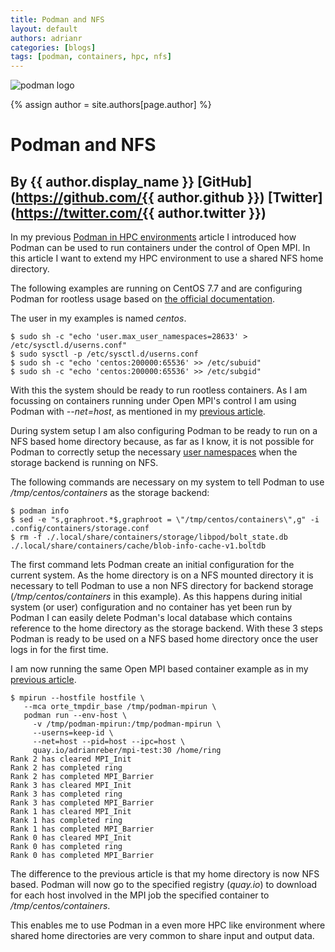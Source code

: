 ```yaml
---
title: Podman and NFS
layout: default
authors: adrianr
categories: [blogs]
tags: [podman, containers, hpc, nfs]
---
```


![podman logo](https://podman.io/images/podman.svg)

{% assign author = site.authors[page.author] %}

# Podman and NFS
## By {{ author.display_name }} [GitHub](https://github.com/{{ author.github }}) [Twitter](https://twitter.com/{{ author.twitter }})

In my previous [Podman in HPC
environments](https://podman.io/blogs/2019/09/26/podman-in-hpc.html) article I
introduced how Podman can be used to run containers under the control of Open
MPI. In this article I want to extend my HPC environment to use a shared NFS
home directory.

<!--readmore-->

The following examples are running on CentOS 7.7 and are
configuring Podman for rootless usage based on [the official
documentation](https://access.redhat.com/documentation/en-us/red_hat_enterprise_linux_atomic_host/7/html-single/managing_containers/index#running_containers_as_root_or_rootless).

The user in my examples is named *centos*.

```shell
$ sudo sh -c "echo 'user.max_user_namespaces=28633' > /etc/sysctl.d/userns.conf"
$ sudo sysctl -p /etc/sysctl.d/userns.conf
$ sudo sh -c "echo 'centos:200000:65536' >> /etc/subuid"
$ sudo sh -c "echo 'centos:200000:65536' >> /etc/subgid"
```

With this the system should be ready to run rootless containers. As I am focussing
on containers running under Open MPI's control I am using Podman with *--net=host*,
as mentioned in my [previous article](https://podman.io/blogs/2019/09/26/podman-in-hpc.html).

During system setup I am also configuring Podman to be ready to run on a NFS
based home directory because, as far as I know, it is not possible for Podman
to correctly setup the necessary [user
namespaces](https://man7.org/linux/man-pages/man7/user_namespaces.7.html) when
the storage backend is running on NFS.

The following commands are necessary on my system to tell Podman to use
*/tmp/centos/containers* as the storage backend:

```shell
$ podman info
$ sed -e "s,graphroot.*$,graphroot = \"/tmp/centos/containers\",g" -i .config/containers/storage.conf
$ rm -f ./.local/share/containers/storage/libpod/bolt_state.db ./.local/share/containers/cache/blob-info-cache-v1.boltdb
```

The first command lets Podman create an initial configuration for the current
system. As the home directory is on a NFS mounted directory it is necessary to
tell Podman to use a non NFS directory for backend storage
(*/tmp/centos/containers* in this example). As this happens during initial
system (or user) configuration and no container has yet been run by Podman I
can easily delete Podman's local database which contains reference to the home
directory as the storage backend. With these 3 steps Podman is ready to be used
on a NFS based home directory once the user logs in for the first time.

I am now running the same Open MPI based container example as in my
[previous article](https://podman.io/blogs/2019/09/26/podman-in-hpc.html).

```shell
$ mpirun --hostfile hostfile \
   --mca orte_tmpdir_base /tmp/podman-mpirun \
   podman run --env-host \
     -v /tmp/podman-mpirun:/tmp/podman-mpirun \
     --userns=keep-id \
     --net=host --pid=host --ipc=host \
     quay.io/adrianreber/mpi-test:30 /home/ring
Rank 2 has cleared MPI_Init
Rank 2 has completed ring
Rank 2 has completed MPI_Barrier
Rank 3 has cleared MPI_Init
Rank 3 has completed ring
Rank 3 has completed MPI_Barrier
Rank 1 has cleared MPI_Init
Rank 1 has completed ring
Rank 1 has completed MPI_Barrier
Rank 0 has cleared MPI_Init
Rank 0 has completed ring
Rank 0 has completed MPI_Barrier
```

The difference to the previous article is that my home directory is now NFS
based. Podman will now go to the specified registry (*quay.io*) to download for
each host involved in the MPI job the specified container to
*/tmp/centos/containers*.

This enables me to use Podman in a even more HPC like environment where shared
home directories are very common to share input and output data.
